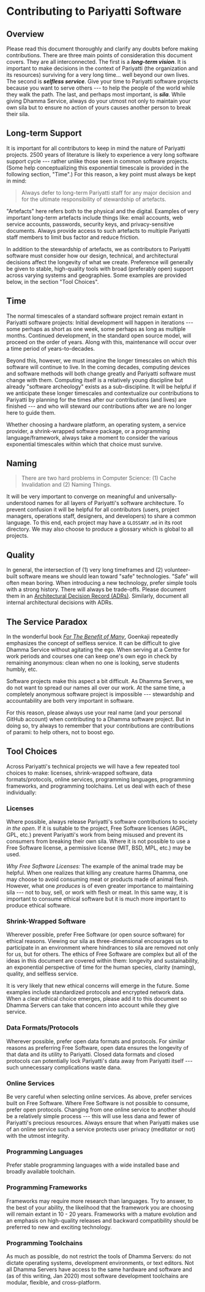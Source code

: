 
# Contributing to Pariyatti Software

## Overview

Please read this document thoroughly and clarify any doubts before making contributions. There are three main points of consideration this document covers. They are all interconnected. The first is a **_long-term vision_**. It is important to make decisions in the context of Pariyatti (the organization and its resources) surviving for a very long time... well beyond our own lives. The second is **_selfless service_**. Give your time to Pariyatti software projects because you want to serve others --- to help the people of the world while they walk the path. The last, and perhaps most important, is **_sila_**. While giving Dhamma Service, always do your utmost not only to maintain your own sila but to ensure no action of yours causes another person to break their sila.


## Long-term Support

It is important for all contributors to keep in mind the nature of Pariyatti projects. 2500 years of literature is likely to experience a very long software support cycle --- rather unlike those seen in common software projects. (Some help conceptualizing this exponential timescale is provided in the following section, "Time".) For this reason, a key point must always be kept in mind:

> Always defer to long-term Pariyatti staff for any major decision and for the ultimate responsibility of stewardship of artefacts.

"Artefacts" here refers both to the physical and the digital. Examples of very important long-term artefacts include things like: email accounts, web service accounts, passwords, security keys, and privacy-sensitive documents. Always provide access to such artefacts to multiple Pariyatti staff members to limit bus factor and reduce friction.

In addition to the stewardship of artefacts, we as contributors to Pariyatti software must consider how our design, technical, and architectural decisions affect the longevity of what we create. Preference will generally be given to stable, high-quality tools with broad (preferably open) support across varying systems and geographies. Some examples are provided below, in the section "Tool Choices".


## Time

The normal timescales of a standard software project remain extant in Pariyatti software projects: Initial development will happen in iterations --- some perhaps as short as one week, some perhaps as long as multiple months. Continued development, in the standard open source model, will proceed on the order of years. Along with this, maintenance will occur over a time period of years-to-decades.

Beyond this, however, we must imagine the longer timescales on which this software will continue to live. In the coming decades, computing devices and software methods will both change greatly and Pariyatti software must change with them. Computing itself is a relatively young discipline but already "software archeology" exists as a sub-discipline. It will be helpful if we anticipate these longer timescales and contextualize our contributions to Pariyatti by planning for the times after our contributions (and lives) are finished --- and who will steward our contributions after we are no longer here to guide them.

Whether choosing a hardware platform, an operating system, a service provider, a shrink-wrapped software package, or a programming language/framework, always take a moment to consider the various exponential timescales within which that choice must survive.


## Naming

> There are two hard problems in Computer Science: (1) Cache Invalidation and (2) Naming Things.

It will be very important to converge on meaningful and universally-understood names for all layers of Pariyatti's software architecture. To prevent confusion it will be helpful for all contributors (users, project managers, operations staff, designers, and developers) to share a common language. To this end, each project may have a `GLOSSARY.md` in its root directory. We may also choose to produce a glossary which is global to all projects.


## Quality

In general, the intersection of (1) very long timeframes and (2) volunteer-built software means we should lean toward "safe" technologies. "Safe" will often mean boring. When introducing a new technology, prefer simple tools with a strong history. There will always be trade-offs. Please document them in an [Architectural Decision Record (ADRs)](http://thinkrelevance.com/blog/2011/11/15/documenting-architecture-decisions). Similarly, document all internal architectural decisions with ADRs.


## The Service Paradox

In the wonderful book [_For The Benefit of Many_](https://store.pariyatti.org/For-the-Benefit-of-Many-Pariyatti-Edition-Vipassana), Goenkaji repeatedly emphasizes the concept of selfless service. It can be difficult to give Dhamma Service without agitating the ego. When serving at a Centre for work periods and courses one can keep one's own ego in check by remaining anonymous: clean when no one is looking, serve students humbly, etc.

Software projects make this aspect a bit difficult. As Dhamma Servers, we do not want to spread our names all over our work. At the same time, a completely anonymous software project is impossible --- stewardship and accountability are both very important in software.

For this reason, please always use your real name (and your personal GitHub account) when contributing to a Dhamma software project. But in doing so, try always to remember that your contributions are contributions of parami: to help others, not to boost ego.


## Tool Choices

Across Pariyatti's technical projects we will have a few repeated tool choices to make: licenses, shrink-wrapped software, data formats/protocols, online services, programming languages, programming frameworks, and programming toolchains. Let us deal with each of these individually:

### Licenses

Where possible, always release Pariyatti's software contributions to society _in the open_. If it is suitable to the project, Free Software licenses (AGPL, GPL, etc.) prevent Pariyatti's work from being misused and prevent its consumers from breaking their own sila. Where it is not possible to use a Free Software license, a permissive license (MIT, BSD, MPL, etc.) may be used.

_Why Free Software Licenses:_ The example of the animal trade may be helpful. When one realizes that killing any creature harms Dhamma, one may choose to avoid consuming meat or products made of animal flesh. However, what one _produces_ is of even greater importance to maintaining sila --- not to buy, sell, or work with flesh or meat. In this same way, it is important to consume ethical software but it is much more important to produce ethical software.

### Shrink-Wrapped Software

Wherever possible, prefer Free Software (or open source software) for ethical reasons. Viewing our sila as three-dimensional encourages us to participate in an environment where hindrances to sila are removed not only for us, but for others. The ethics of Free Software are complex but all of the ideas in this document are covered within them: longevity and sustainability, an exponential perspective of time for the human species, clarity (naming), quality, and selfless service.

It is very likely that new ethical concerns will emerge in the future. Some examples include standardized protocols and encrypted network data. When a clear ethical choice emerges, please add it to this document so Dhamma Servers can take that concern into account while they give service.

### Data Formats/Protocols

Wherever possible, prefer open data formats and protocols. For similar reasons as preferring Free Software, open data ensures the longevity of that data and its utility to Pariyatti. Closed data formats and closed protocols can potentially lock Pariyatti's data away from Pariyatti itself --- such unnecessary complications waste dana.

### Online Services

Be very careful when selecting online services. As above, prefer services built on Free Software. Where Free Software is not possible to consume, prefer open protocols. Changing from one online service to another should be a relatively simple process --- this will use less dana and fewer of Pariyatti's precious resources. Always ensure that when Pariyatti makes use of an online service such a service protects user privacy (meditator or not) with the utmost integrity.

### Programming Languages

Prefer stable programming languages with a wide installed base and broadly available toolchain.

### Programming Frameworks

Frameworks may require more research than languages. Try to answer, to the best of your ability, the likelihood that the framework you are choosing will remain extant in 10 - 20 years. Frameworks with a mature evolution and an emphasis on high-quality releases and backward compatibility should be preferred to new and exciting technology.

### Programming Toolchains

As much as possible, do not restrict the tools of Dhamma Servers: do not dictate operating systems, development environments, or text editors. Not all Dhamma Servers have access to the same hardware and software and (as of this writing, Jan 2020) most software development toolchains are modular, flexible, and cross-platform.
